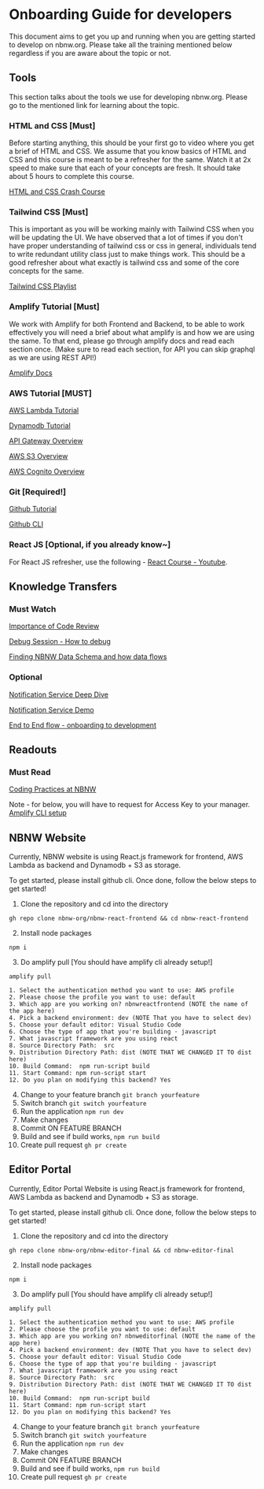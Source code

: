 # Onboarding Guide for developers
This document aims to get you up and running when you are getting started to develop on nbnw.org. Please take all the training mentioned below regardless if you are aware about the topic or not.

## Tools
This section talks about the tools we use for developing nbnw.org. Please go to the mentioned link for learning about the topic.


### HTML and CSS [Must]
Before starting anything, this should be your first go to video where you get a brief of HTML and CSS. We assume that you know basics of HTML and CSS and this course is meant to be a refresher for the same. Watch it at 2x speed to make sure that each of your concepts are fresh. It should take about 5 hours to complete this course.


[HTML and CSS Crash Course](https://www.youtube.com/watch?v=hu-q2zYwEYs&list=PL4cUxeGkcC9ivBf_eKCPIAYXWzLlPAm6G)


### Tailwind CSS [Must]
This is important as you will be working mainly with Tailwind CSS when you will be updating the UI. We have observed that a lot of times if you don't have proper understanding of tailwind css or css in general, individuals tend to write redundant utility class just to make things work. This should be a good refresher about what exactly is tailwind css and some of the core concepts for the same.

[Tailwind CSS Playlist](https://www.youtube.com/playlist?list=PL4cUxeGkcC9gpXORlEHjc5bgnIi5HEGhw)

### Amplify Tutorial [Must]
We work with Amplify for both Frontend and Backend, to be able to work effectively you will need a brief about what amplify is and how we are using the same. To that end, please go through amplify docs and read each section once. (Make sure to read each section, for API you can skip graphql as we are using REST API!)

[Amplify Docs](https://docs.amplify.aws/gen1/react/start/getting-started/introduction/)

### AWS Tutorial [MUST]

[AWS Lambda Tutorial](https://www.youtube.com/watch?v=RtiWU1DrMaM)

[Dynamodb Tutorial](https://www.youtube.com/watch?v=2k2GINpO308)

[API Gateway Overview](https://www.youtube.com/watch?v=pgpWyn_6zlA)

[AWS S3 Overview](https://www.youtube.com/watch?v=WNmkgz9yOp0)

[AWS Cognito Overview](https://www.youtube.com/watch?v=QEGo6ZoN-ao)

### Git [Required!]

[Github Tutorial](https://www.youtube.com/watch?v=zTjRZNkhiEU)

[Github CLI](https://www.youtube.com/watch?v=BRAG1Kj4-Ss)


### React JS [Optional, if you already know~]

For React JS refresher, use the following - [React Course - Youtube](https://www.youtube.com/watch?v=Ke90Tje7VS0).

## Knowledge Transfers

### Must Watch

[Importance of Code Review](https://youtu.be/fLotOp2v8r8)

[Debug Session - How to debug](https://youtu.be/EMxJIj7HHcM)

[Finding NBNW Data Schema and how data flows](https://youtu.be/lLCAt1dUTMY)

### Optional

[Notification Service Deep Dive](https://youtu.be/eVJ_olhiTEk)

[Notification Service Demo](https://youtu.be/bX5_F75SkYM)

[End to End flow - onboarding to development](https://youtu.be/gOVUywvEDNc)

## Readouts

### Must Read
[Coding Practices at NBNW](https://github.com/nbnw-org/docs/blob/main/development/learning/codingPractices.md)

Note - for below, you will have to request for Access Key to your manager.
[Amplify CLI setup](https://github.com/nbnw-org/docs/blob/main/development/setup/amplifysetup.md)


## NBNW Website
Currently, NBNW website is using React.js framework for frontend, AWS Lambda as backend and Dynamodb + S3 as storage.

To get started, please install github cli. Once done, follow the below steps to get started!

1. Clone the repository and cd into the directory

```
gh repo clone nbnw-org/nbnw-react-frontend && cd nbnw-react-frontend
```

2. Install node packages

```
npm i
```


3. Do amplify pull [You should have amplify cli already setup!]

```
amplify pull
```

```
1. Select the authentication method you want to use: AWS profile
2. Please choose the profile you want to use: default
3. Which app are you working on? nbnwreactfrontend (NOTE the name of the app here)
4. Pick a backend environment: dev (NOTE That you have to select dev)
5. Choose your default editor: Visual Studio Code
6. Choose the type of app that you're building · javascript
7. What javascript framework are you using react
8. Source Directory Path:  src
9. Distribution Directory Path: dist (NOTE THAT WE CHANGED IT TO dist here)
10. Build Command:  npm run-script build
11. Start Command: npm run-script start
12. Do you plan on modifying this backend? Yes

```


4. Change to your feature branch `git branch yourfeature`
5. Switch branch `git switch yourfeature`
6. Run the application `npm run dev`
7. Make changes
8. Commit ON FEATURE BRANCH
9. Build and see if build works, `npm run build`
9. Create pull request `gh pr create`


## Editor Portal

Currently, Editor Portal Website is using React.js framework for frontend, AWS Lambda as backend and Dynamodb + S3 as storage.

To get started, please install github cli. Once done, follow the below steps to get started!

1. Clone the repository and cd into the directory

```
gh repo clone nbnw-org/nbnw-editor-final && cd nbnw-editor-final
```

2. Install node packages

```
npm i
```


3. Do amplify pull [You should have amplify cli already setup!]

```
amplify pull
```

```
1. Select the authentication method you want to use: AWS profile
2. Please choose the profile you want to use: default
3. Which app are you working on? nbnweditorfinal (NOTE the name of the app here)
4. Pick a backend environment: dev (NOTE That you have to select dev)
5. Choose your default editor: Visual Studio Code
6. Choose the type of app that you're building · javascript
7. What javascript framework are you using react
8. Source Directory Path:  src
9. Distribution Directory Path: dist (NOTE THAT WE CHANGED IT TO dist here)
10. Build Command:  npm run-script build
11. Start Command: npm run-script start
12. Do you plan on modifying this backend? Yes

```


4. Change to your feature branch `git branch yourfeature`
5. Switch branch `git switch yourfeature`
6. Run the application `npm run dev`
7. Make changes
8. Commit ON FEATURE BRANCH
9. Build and see if build works, `npm run build`
9. Create pull request `gh pr create`
